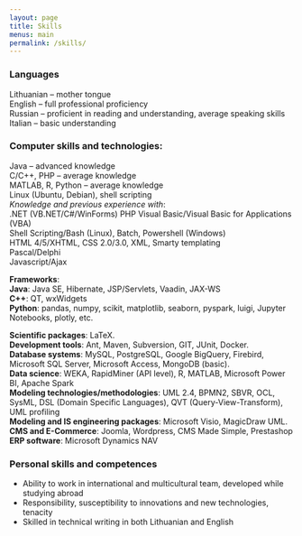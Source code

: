 ```yaml
---
layout: page
title: Skills
menus: main
permalink: /skills/
---
```


### Languages 
Lithuanian – mother tongue  
English – full professional proficiency  
Russian – proficient in reading and understanding, average speaking skills  
Italian – basic understanding  

### Computer skills and technologies:
Java – advanced knowledge   
C/C++, PHP – average knowledge  
MATLAB, R, Python – average knowledge  
Linux (Ubuntu, Debian), shell scripting  
*Knowledge and previous experience with*:   
.NET (VB.NET/C#/WinForms) 
PHP
Visual Basic/Visual Basic for Applications (VBA)  
Shell Scripting/Bash (Linux), Batch, Powershell (Windows)  
HTML 4/5/XHTML, CSS 2.0/3.0, XML, Smarty templating  
Pascal/Delphi  
Javascript/Ajax   

**Frameworks**:   
**Java**: Java SE, Hibernate, JSP/Servlets, Vaadin, JAX-WS   
**C++**: QT, wxWidgets  
**Python**: pandas, numpy, scikit, matplotlib, seaborn, pyspark, luigi, Jupyter Notebooks, plotly, etc.
  
**Scientific packages**: LaTeX.  
**Development tools**: Ant, Maven, Subversion, GIT, JUnit, Docker.  
**Database systems**: MySQL, PostgreSQL, Google BigQuery, Firebird, Microsoft SQL Server, Microsoft Access, MongoDB (basic).  
**Data science**: WEKA, RapidMiner (API level), R, MATLAB, Microsoft Power BI, Apache Spark  
**Modeling technologies/methodologies**: UML 2.4, BPMN2, SBVR, OCL, SysML, DSL (Domain Specific Languages), QVT (Query-View-Transform), UML profiling  
**Modeling and IS engineering packages**: Microsoft Visio, MagicDraw UML.  
**CMS and E-Commerce**: Joomla, Wordpress, CMS Made Simple, Prestashop  
**ERP software**: Microsoft Dynamics NAV  

### Personal skills and competences  
- Ability to work in international and multicultural team, developed while studying abroad
- Responsibility, susceptibility to innovations and new technologies, tenacity
- Skilled in technical writing in both Lithuanian and English 

